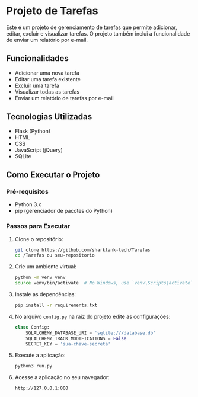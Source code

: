 # Projeto de Tarefas

Este é um projeto de gerenciamento de tarefas que permite adicionar, editar, excluir e visualizar tarefas. O projeto também inclui a funcionalidade de enviar um relatório por e-mail.

## Funcionalidades

- Adicionar uma nova tarefa
- Editar uma tarefa existente
- Excluir uma tarefa
- Visualizar todas as tarefas
- Enviar um relatório de tarefas por e-mail

## Tecnologias Utilizadas

- Flask (Python)
- HTML
- CSS
- JavaScript (jQuery)
- SQLite

## Como Executar o Projeto

### Pré-requisitos

- Python 3.x
- pip (gerenciador de pacotes do Python)

### Passos para Executar

1. Clone o repositório:

    ```sh
    git clone https://github.com/sharktank-tech/Tarefas
    cd /Tarefas ou seu-repositorio
    ```

2. Crie um ambiente virtual:

    ```sh
    python -m venv venv
    source venv/bin/activate  # No Windows, use `venv\Scripts\activate`
    ```

3. Instale as dependências:

    ```sh
    pip install -r requirements.txt
    ```

4. No arquivo `config.py` na raiz do projeto edite as configurações:

    ```python
    class Config:
        SQLALCHEMY_DATABASE_URI = 'sqlite:///database.db'
        SQLALCHEMY_TRACK_MODIFICATIONS = False
        SECRET_KEY = 'sua-chave-secreta'
    ```

5. Execute a aplicação:

    ```sh
    python3 run.py
    ```

6. Acesse a aplicação no seu navegador:

    ```
    http://127.0.0.1:000
    ```
